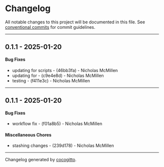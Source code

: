 # Changelog
All notable changes to this project will be documented in this file. See [conventional commits](https://www.conventionalcommits.org/) for commit guidelines.

- - -
## 0.1.1 - 2025-01-20
#### Bug Fixes
- updating for scripts - (46bb3fa) - Nicholas McMillen
- updating for - (c9e4e8d) - Nicholas McMillen
- testing - (f411e3c) - Nicholas McMillen

- - -

## 0.1.1 - 2025-01-20
#### Bug Fixes
- workflow fix - (f01a8b5) - Nicholas McMillen
#### Miscellaneous Chores
- stashing changes - (239d178) - Nicholas McMillen

- - -

Changelog generated by [cocogitto](https://github.com/cocogitto/cocogitto).